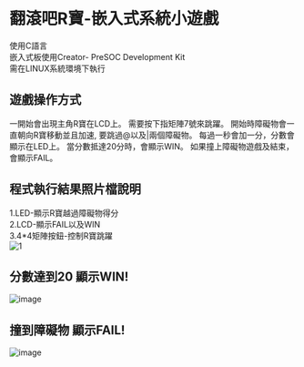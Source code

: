 # 翻滾吧R寶-嵌入式系統小遊戲
使用C語言  
嵌入式板使用Creator- PreSOC Development Kit  
需在LINUX系統環境下執行

## 遊戲操作方式
一開始會出現主角R寶在LCD上。
需要按下指矩陣7號來跳躍。
開始時障礙物會一直朝向R寶移動並且加速,
要跳過@以及|兩個障礙物。
每過一秒會加一分，分數會顯示在LED上。
當分數抵達20分時，會顯示WIN。
如果撞上障礙物遊戲及結束，會顯示FAIL。

## 程式執行結果照片檔說明
1.LED-顯示R寶越過障礙物得分  
2.LCD-顯示FAIL以及WIN  
3.4*4矩陣按鈕-控制R寶跳躍  
![1](https://user-images.githubusercontent.com/63222978/136709587-4ed09b2f-a77f-46eb-9c2e-fe7c4b1f418c.jpg)
  
## 分數達到20 顯示WIN!
![image](https://user-images.githubusercontent.com/63222978/136709737-1b5b1efe-535f-4918-a73b-284a21a7d5b6.png)
  
## 撞到障礙物 顯示FAIL!
![image](https://user-images.githubusercontent.com/63222978/136709749-c948f27b-10ce-4f35-a444-b14ba6b810ad.png)




